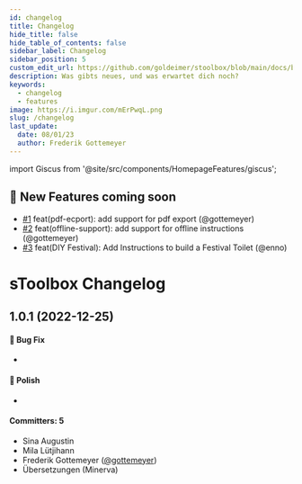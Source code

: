 ```yaml
---
id: changelog
title: Changelog
hide_title: false
hide_table_of_contents: false
sidebar_label: Changelog
sidebar_position: 5
custom_edit_url: https://github.com/goldeimer/stoolbox/blob/main/docs/basics/changelog.md
description: Was gibts neues, und was erwartet dich noch?
keywords:
  - changelog
  - features
image: https://i.imgur.com/mErPwqL.png
slug: /changelog
last_update:
  date: 08/01/23
  author: Frederik Gottemeyer
---
```


import Giscus from '@site/src/components/HomepageFeatures/giscus';


## :rocket: New Features coming soon
-  [#1](https://github.com/kohheepeace/mr-pdf) feat(pdf-ecport): add support for pdf export (@gottemeyer)
-  [#2](https://docusaurus.io/docs/api/plugins/@docusaurus/plugin-pwa) feat(offline-support): add support for offline instructions (@gottemeyer)
-  [#3]() feat(DIY Festival): Add Instructions to build a Festival Toilet (@enno)


# sToolbox Changelog

## 1.0.1 (2022-12-25)

#### :bug: Bug Fix

- 

#### :nail_care: Polish

- 

#### Committers: 5

- Sina Augustin 
- Mila Lütjihann 
- Frederik Gottemeyer ([@gottemeyer](https://github.com/gottemeyer))
- Übersetzungen (Minerva)




<Giscus />
